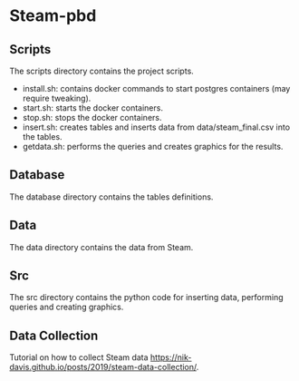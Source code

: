 # Steam-pbd

## Scripts
The scripts directory contains the project scripts.
* install.sh: contains docker commands to start postgres containers (may require tweaking).
* start.sh: starts the docker containers.
* stop.sh: stops the docker containers.
* insert.sh: creates tables and inserts data from data/steam_final.csv into the tables.
* getdata.sh: performs the queries and creates graphics for the results.

## Database
The database directory contains the tables definitions.

## Data
The data directory contains the data from Steam.

## Src
The src directory contains the python code for inserting data, performing queries and creating graphics.

## Data Collection
Tutorial on how to collect Steam data https://nik-davis.github.io/posts/2019/steam-data-collection/.
